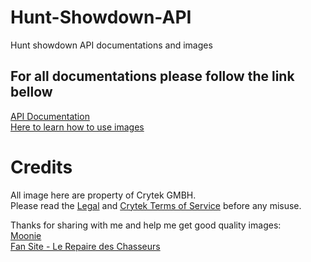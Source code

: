 # Hunt-Showdown-API
Hunt showdown API documentations and images

## For all documentations please follow the link bellow   
[API Documentation](https://huntshowdown-api.herokuapp.com)   
[Here to learn how to use images](https://huntshowdown-api.herokuapp.com/how-to-use)   

# Credits
All image here are property of Crytek GMBH.     
Please read the [Legal](https://www.huntshowdown.com/legal) and [Crytek Terms of Service](https://www.crytek.com/terms) before any misuse.

Thanks for sharing with me and help me get good quality images:     
[Moonie](https://twitter.com/MoonieFR)     
[Fan Site - Le Repaire des Chasseurs](https://www.repairedeschasseurs.fr)
